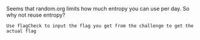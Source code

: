 Seems that random.org limits how much entropy you can use per day. So why not reuse entropy?

`Use flagCheck to input the flag you get from the challenge to get the actual flag`